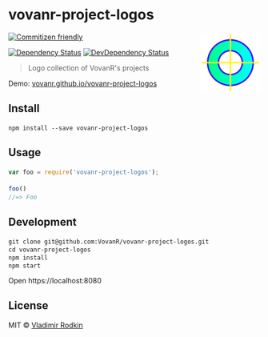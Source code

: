 # vovanr-project-logos

<img align="right" width="120" height="120"
     src="./logo.svg" alt="vovanr-project-logos logo">

[![Commitizen friendly][commitizen-image]][commitizen-url]

[![Dependency Status][depstat-image]][depstat-url]
[![DevDependency Status][depstat-dev-image]][depstat-dev-url]

> Logo collection of VovanR's projects

Demo: [vovanr.github.io/vovanr-project-logos][demo]

## Install

```shell
npm install --save vovanr-project-logos
```

## Usage

```js
var foo = require('vovanr-project-logos');

foo()
//=> Foo
```

## Development

```shell
git clone git@github.com:VovanR/vovanr-project-logos.git
cd vovanr-project-logos
npm install
npm start
```

Open https://localhost:8080


## License
MIT © [Vladimir Rodkin](https://github.com/VovanR)

[demo]: https://vovanr.github.io/vovanr-project-logos

[commitizen-url]: https://commitizen.github.io/cz-cli/
[commitizen-image]: https://img.shields.io/badge/commitizen-friendly-brightgreen.svg?style=flat-square

[depstat-url]: https://david-dm.org/VovanR/vovanr-project-logos
[depstat-image]: https://david-dm.org/VovanR/vovanr-project-logos.svg?style=flat-square

[depstat-dev-url]: https://david-dm.org/VovanR/vovanr-project-logos
[depstat-dev-image]: https://david-dm.org/VovanR/vovanr-project-logos/dev-status.svg?style=flat-square
